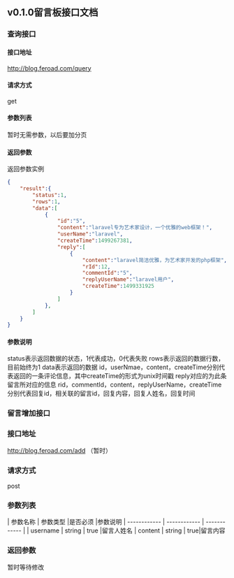 ## v0.1.0留言板接口文档
### 查询接口
#### 接口地址
http://blog.feroad.com/query
#### 请求方式
get
#### 参数列表
暂时无需参数，以后要加分页
#### 返回参数
返回参数实例
```json
{
    "result":{
        "status":1,
        "rows":1,
        "data":[
            {
                "id":"5",
                "content":"laravel专为艺术家设计，一个优雅的web框架！",
                "userName":"laravel",
                "createTime":1499267381,
                "reply":[
                    {
                        "content":"laravel简洁优雅，为艺术家开发的php框架",
                        "rId":12,
                        "commentId":"5",
                        "replyUserName":"laravel用户",
                        "createTime":1499331925
                    }
                ]
            },
        ]
    }
}

```
#### 参数说明
status表示返回数据的状态，1代表成功，0代表失败
rows表示返回的数据行数，目前始终为1
data表示返回的数据
id，userNmae，content，createTime分别代表返回的一条评论信息，其中createTime的形式为unix时间戳
reply对应的为此条留言所对应的信息
rid，commentId，content，replyUserName，createTime分别代表回复id，相关联的留言id，回复内容，回复人姓名，回复时间


### 留言增加接口
### 接口地址
http://blog.feroad.com/add （暂时）
### 请求方式
post
### 参数列表
|  参数名称 | 参数类型  |是否必须   |参数说明
| ------------ | ------------ | ------------ |
|  username |  string | true  |留言人姓名
| content  | string  |   true|留言内容


### 返回参数
暂时等待修改
